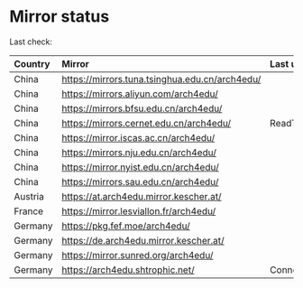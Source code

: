 <script src="./time.js"></script>
# Mirror status
Last check: <script type="text/javascript">localize(1760411091.8709419);</script>

|Country|Mirror|Last update|
|:------|:-----|:----------|
|China|https://mirrors.tuna.tsinghua.edu.cn/arch4edu/|<script type="text/javascript">localize(1760381009);</script>|
|China|https://mirrors.aliyun.com/arch4edu/|<script type="text/javascript">localize(1760381009);</script>|
|China|https://mirrors.bfsu.edu.cn/arch4edu/|<script type="text/javascript">localize(1760381009);</script>|
|China|https://mirrors.cernet.edu.cn/arch4edu/|ReadTimeout|
|China|https://mirror.iscas.ac.cn/arch4edu/|<script type="text/javascript">localize(1760381009);</script>|
|China|https://mirrors.nju.edu.cn/arch4edu/|<script type="text/javascript">localize(1760294415);</script>|
|China|https://mirror.nyist.edu.cn/arch4edu/|<script type="text/javascript">localize(1760381009);</script>|
|China|https://mirrors.sau.edu.cn/arch4edu/|<script type="text/javascript">localize(1756795646);</script>|
|Austria|https://at.arch4edu.mirror.kescher.at/|<script type="text/javascript">localize(1760381009);</script>|
|France|https://mirror.lesviallon.fr/arch4edu/|<script type="text/javascript">localize(1760381009);</script>|
|Germany|https://pkg.fef.moe/arch4edu/|<script type="text/javascript">localize(1760381009);</script>|
|Germany|https://de.arch4edu.mirror.kescher.at/|<script type="text/javascript">localize(1760381009);</script>|
|Germany|https://mirror.sunred.org/arch4edu/|<script type="text/javascript">localize(1760381009);</script>|
|Germany|https://arch4edu.shtrophic.net/|ConnectionError|

<script src="./tablefilter/tablefilter.js"></script>
<script src="./table.js"></script>